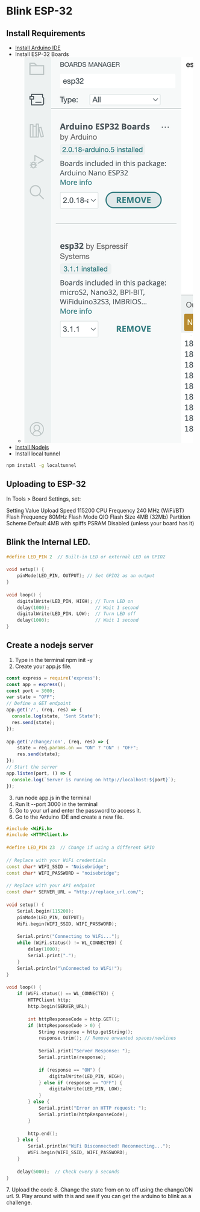 # Blink ESP-32

## Install Requirements

- [Install Arduino IDE](https://www.arduino.cc/en/software)
- Install ESP-32 Boards
    - ![ExampleImage](./install-expressif.png)
- [Install Nodejs](https://nodejs.org/en)
- Install local tunnel
```bash
npm install -g localtunnel
```

## Uploading to ESP-32

In Tools > Board Settings, set:

Setting	Value
Upload Speed	115200
CPU Frequency	240 MHz (WiFi/BT)
Flash Frequency	80MHz
Flash Mode	QIO
Flash Size	4MB (32Mb)
Partition Scheme	Default 4MB with spiffs
PSRAM	Disabled (unless your board has it)


## Blink the Internal LED.  

```cpp
#define LED_PIN 2  // Built-in LED or external LED on GPIO2

void setup() {
    pinMode(LED_PIN, OUTPUT); // Set GPIO2 as an output
}

void loop() {
    digitalWrite(LED_PIN, HIGH); // Turn LED on
    delay(1000);                 // Wait 1 second
    digitalWrite(LED_PIN, LOW);  // Turn LED off
    delay(1000);                 // Wait 1 second
}
```


## Create a nodejs server

1. Type in the terminal npm init -y
2. Create your app.js file.

```js
const express = require('express');
const app = express();
const port = 3000;
var state = "OFF";
// Define a GET endpoint
app.get('/', (req, res) => {
  console.log(state, 'Sent State');  
  res.send(state);
});

app.get('/change/:on', (req, res) => {
    state = req.params.on == "ON" ? "ON" : "OFF";
    res.send(state);
});
// Start the server
app.listen(port, () => {
  console.log(`Server is running on http://localhost:${port}`);
});
```

3. run node app.js in the terminal
4. Run lt --port 3000 in the terminal
5. Go to your url and enter the password to access it.
6. Go to the Arduino IDE and create a new file.

```cpp
#include <WiFi.h>
#include <HTTPClient.h>

#define LED_PIN 23  // Change if using a different GPIO

// Replace with your WiFi credentials
const char* WIFI_SSID = "Noisebridge";
const char* WIFI_PASSWORD = "noisebridge";

// Replace with your API endpoint
const char* SERVER_URL = "http://replace_url.com/";

void setup() {
    Serial.begin(115200);
    pinMode(LED_PIN, OUTPUT);
    WiFi.begin(WIFI_SSID, WIFI_PASSWORD);

    Serial.print("Connecting to WiFi...");
    while (WiFi.status() != WL_CONNECTED) {
        delay(1000);
        Serial.print(".");
    }
    Serial.println("\nConnected to WiFi!");
}

void loop() {
    if (WiFi.status() == WL_CONNECTED) {
        HTTPClient http;
        http.begin(SERVER_URL);

        int httpResponseCode = http.GET();
        if (httpResponseCode > 0) {
            String response = http.getString();
            response.trim(); // Remove unwanted spaces/newlines

            Serial.print("Server Response: ");
            Serial.println(response);

            if (response == "ON") {
                digitalWrite(LED_PIN, HIGH);
            } else if (response == "OFF") {
                digitalWrite(LED_PIN, LOW);
            }
        } else {
            Serial.print("Error on HTTP request: ");
            Serial.println(httpResponseCode);
        }

        http.end();
    } else {
        Serial.println("WiFi Disconnected! Reconnecting...");
        WiFi.begin(WIFI_SSID, WIFI_PASSWORD);
    }

    delay(5000);  // Check every 5 seconds
}
```

7\. Upload the code
8\. Change the state from on to off using the change/ON url.
9\. Play around with this and see if you can get the arduino to blink as a challenge.